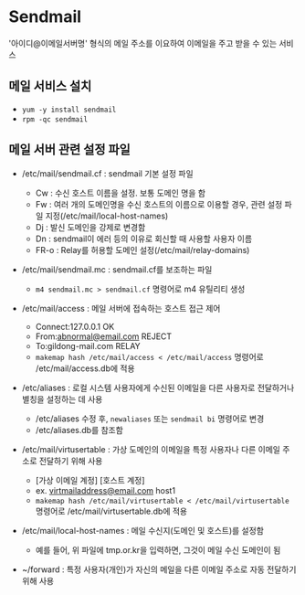 # Sendmail
'아이디@이메일서버명' 형식의 메일 주소를 이요하여 이메일을 주고 받을 수 있는 서비스

## 메일 서비스 설치
- ```yum -y install sendmail```
- ```rpm -qc sendmail```

## 메일 서버 관련 설정 파일
- /etc/mail/sendmail.cf : sendmail 기본 설정 파일
  - Cw : 수신 호스트 이름을 설정. 보통 도메인 명을 함
  - Fw : 여러 개의 도메인명을 수신 호스트의 이름으로 이용할 경우, 관련 설정 파일 지정(/etc/mail/local-host-names)
  - Dj : 발신 도메인을 강제로 변경함
  - Dn : sendmail이 에러 등의 이유로 회신할 때 사용할 사용자 이름
  - FR-o : Relay를 허용할 도메인 설정(/etc/mail/relay-domains)
- /etc/mail/sendmail.mc : sendmail.cf를 보조하는 파일
  - ```m4 sendmail.mc > sendmail.cf``` 명령어로 m4 유틸리티 생성

- /etc/mail/access : 메일 서버에 접속하는 호스트 접근 제어
  - Connect:127.0.0.1 OK
  - From:abnormal@email.com REJECT
  - To:gildong-mail.com RELAY
  - ```makemap hash /etc/mail/access < /etc/mail/access``` 명령어로 /etc/mail/access.db에 적용

- /etc/aliases : 로컬 시스템 사용자에게 수신된 이메일을 다른 사용자로 전달하거나 별칭을 설정하는 데 사용
  - /etc/aliases 수정 후, ```newaliases``` 또는 ```sendmail bi``` 명령어로 변경
  - /etc/aliases.db를 참조함

- /etc/mail/virtusertable : 가상 도메인의 이메일을 특정 사용자나 다른 이메일 주소로 전달하기 위해 사용
  - [가상 이메일 계정] [호스트 계정]
  - ex. virtmailaddress@email.com host1
  - ```makemap hash /etc/mail/virtusertable < /etc/mail/virtusertable``` 명령어로 /etc/mail/virtusertable.db에 적용

- /etc/mail/local-host-names : 메일 수신지(도메인 및 호스트)를 설정함
  - 예를 들어, 위 파일에 tmp.or.kr을 입력하면, 그것이 메일 수신 도메인이 됨
- ~/forward :  특정 사용자(개인)가 자신의 메일을 다른 이메일 주소로 자동 전달하기 위해 사용



